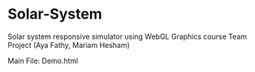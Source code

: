 # Solar-System
 Solar system responsive simulator using WebGL
 Graphics course Team Project (Aya Fathy, Mariam Hesham)
 
 Main File: Demo.html

